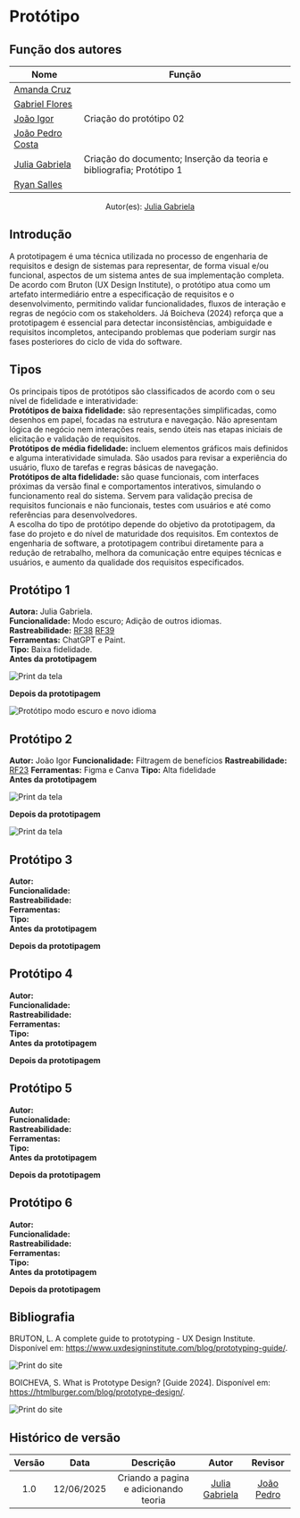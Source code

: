 # Protótipo

## Função dos autores
| Nome                 | Função                                                            | 
|----------------------|----------------------------------------------------------------   |
|[Amanda Cruz](https://github.com/mandicrz)|| 
|[Gabriel Flores](https://github.com/Gabrielfcoelho)|| 
|[João Igor](https://github.com/JoaoPC10)| Criação do protótipo 02| 
|[João Pedro Costa](https://github.com/johnaopedro)|| 
|[Julia Gabriela](https://github.com/JuliaGabP)|Criação do documento; Inserção da teoria e bibliografia; Protótipo 1| 
|[Ryan Salles](https://github.com/RA-Salles)|| 
<center>
    Autor(es): 
    <a href="https://github.com/JuliaGabP" target="_blank">Julia Gabriela</a>
</center>

## Introdução
A prototipagem é uma técnica utilizada no processo de engenharia de requisitos e design de sistemas para representar, de forma visual e/ou funcional, aspectos de um sistema antes de sua implementação completa. De acordo com Bruton (UX Design Institute), o protótipo atua como um artefato intermediário entre a especificação de requisitos e o desenvolvimento, permitindo validar funcionalidades, fluxos de interação e regras de negócio com os stakeholders. Já Boicheva (2024) reforça que a prototipagem é essencial para detectar inconsistências, ambiguidade e requisitos incompletos, antecipando problemas que poderiam surgir nas fases posteriores do ciclo de vida do software.

## Tipos
Os principais tipos de protótipos são classificados de acordo com o seu nível de fidelidade e interatividade:  
**Protótipos de baixa fidelidade:** são representações simplificadas, como desenhos em papel, focadas na estrutura e navegação. Não apresentam lógica de negócio nem interações reais, sendo úteis nas etapas iniciais de elicitação e validação de requisitos.  
**Protótipos de média fidelidade:** incluem elementos gráficos mais definidos e alguma interatividade simulada. São usados para revisar a experiência do usuário, fluxo de tarefas e regras básicas de navegação.  
**Protótipos de alta fidelidade:** são quase funcionais, com interfaces próximas da versão final e comportamentos interativos, simulando o funcionamento real do sistema. Servem para validação precisa de requisitos funcionais e não funcionais, testes com usuários e até como referências para desenvolvedores.  
A escolha do tipo de protótipo depende do objetivo da prototipagem, da fase do projeto e do nível de maturidade dos requisitos. Em contextos de engenharia de software, a prototipagem contribui diretamente para a redução de retrabalho, melhora da comunicação entre equipes técnicas e usuários, e aumento da qualidade dos requisitos especificados.  

## Protótipo 1
**Autora:** Julia Gabriela.  
**Funcionalidade:** Modo escuro; Adição de outros idiomas.  
**Rastreabilidade:** [RF38](../../elicitacao/requisitos_elicitados.md) [RF39](../../elicitacao/requisitos_elicitados.md)   
**Ferramentas:** ChatGPT e Paint.  
**Tipo:** Baixa fidelidade.  
**Antes da prototipagem**
<div style="text-align: left;">
    <img src="../../assets/prototipo/prototipo1.0.jpeg" alt="Print da tela">
</div>

**Depois da prototipagem**
<div style="text-align: left;">
    <img src="../../assets/prototipo/prototipo1.1.jpeg" alt="Protótipo modo escuro e novo idioma">
</div>

## Protótipo 2
**Autor:** João Igor
**Funcionalidade:** Filtragem de benefícios
**Rastreabilidade:**  [RF23](../../elicitacao/requisitos_elicitados.md) 
**Ferramentas:**  Figma e Canva
**Tipo:**  Alta fidelidade  
**Antes da prototipagem** 
<div style="text-align: left;">
    <img src="../assets/Prototipo_antes.png" alt="Print da tela">
</div>

**Depois da prototipagem**  
<div style="text-align: left;">
    <img src="../assets/Prototipo_filtro.gif" alt="Print da tela">
</div>

## Protótipo 3
**Autor:**  
**Funcionalidade:**   
**Rastreabilidade:**   
**Ferramentas:**  
**Tipo:**    
**Antes da prototipagem**


**Depois da prototipagem**  

## Protótipo 4
**Autor:**  
**Funcionalidade:**   
**Rastreabilidade:**   
**Ferramentas:**  
**Tipo:**    
**Antes da prototipagem**


**Depois da prototipagem**  

## Protótipo 5
**Autor:**  
**Funcionalidade:**   
**Rastreabilidade:**   
**Ferramentas:**  
**Tipo:**    
**Antes da prototipagem**


**Depois da prototipagem**  

## Protótipo 6
**Autor:**  
**Funcionalidade:**   
**Rastreabilidade:**   
**Ferramentas:**  
**Tipo:**    
**Antes da prototipagem**


**Depois da prototipagem**  

## Bibliografia
BRUTON, L. A complete guide to prototyping - UX Design Institute. Disponível em: <https://www.uxdesigninstitute.com/blog/prototyping-guide/>.
<div style="text-align: left;">
    <img src="../../assets/referencias/prototipo/referencia_prototipo1.jpeg" alt="Print do site">
</div>

BOICHEVA, S. What is Prototype Design? [Guide 2024]. Disponível em: <https://htmlburger.com/blog/prototype-design/>.
<div style="text-align: left;">
    <img src="../../assets/referencias/prototipo/referencia_prototipo2.jpeg" alt="Print do site">
</div>

## Histórico de versão
| Versão |    Data    |    Descrição     |         Autor         |       Revisor      |
| :----: | :--------: | :--------------: | :-------------------: | :----------------: |
|  1.0   | 12/06/2025 | Criando a pagina e adicionando teoria | [Julia Gabriela](https://github.com/JuliaGabP) | [João Pedro](https://github.com/johnaopedro) |
